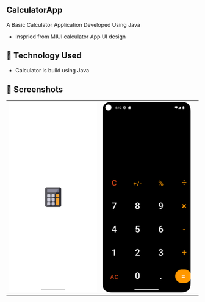 ## CalculatorApp

A Basic Calculator Application Developed Using Java

* Inspried from MIUI calculator App UI design

## 🚀 Technology Used

* Calculator is build using Java

## 📸 Screenshots

||||
|:----------------------------------------:|:-----------------------------------------:|:-----------------------------------------: |
| ![Imgur](screenshots/0.png) | ![Imgur](screenshots/1.png)
